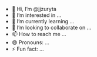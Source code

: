 - 👋 Hi, I’m @jjzuryta
- 👀 I’m interested in ...
- 🌱 I’m currently learning ...
- 💞️ I’m looking to collaborate on ...
- 📫 How to reach me ...
- 😄 Pronouns: ...
- ⚡ Fun fact: ...

<!---
jjzuryta/jjzuryta is a ✨ special ✨ repository because its `README.md` (this file) appears on your GitHub profile.
You can click the Preview link to take a look at your changes.
--->
